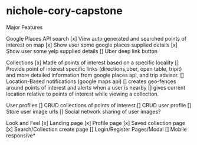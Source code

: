 # nichole-cory-capstone
Major Features

Google Places API search
[x] View auto generated and searched points of interest on map
[x] Show user some google places supplied details
[x] Show user some yelp supplied details
[] Uber deep link button


Collections
[x] Made of points of interest based on a specific locality
[] Provide point of interest specific links (directions,uber, open table, tripit) and more detailed information from google places api, and trip advisor.
[] Location-Based notifications (google maps api) 
[] creates geo-fences around points of interest and alerts when a user is nearby
[] gives current location relative to points of interest while viewing a collection.


User profiles 
[] CRUD collections of points of interest
[] CRUD user profile
[] Store user image urls
[] Social network sharing of user images?

 
Look and Feel
[x] Landing page
[x] Profile page
[x] Saved collection page
[x] Search/Collection create page
[] Login/Register Pages/Modal
[] Mobile responsive*
